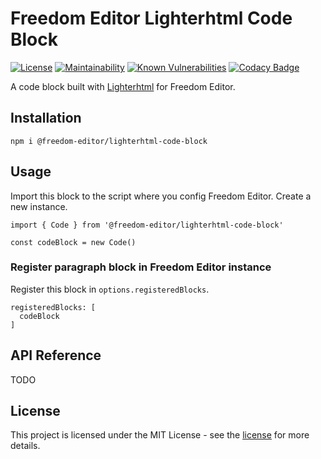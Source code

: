 # Freedom Editor Lighterhtml Code Block

[![License](https://img.shields.io/badge/license-MIT-blue)](https://img.shields.io/github/license/winston0410/freedom-editor) [![Maintainability](https://api.codeclimate.com/v1/badges/efec2ea3587adc69fbce/maintainability)](https://codeclimate.com/github/winston0410/freedom-editor-lighterhtml-heading-block/maintainability) [![Known Vulnerabilities](https://snyk.io/test/github/winston0410/freedom-editor-lighterhtml-heading-block/badge.svg?targetFile=package.json)](https://snyk.io/test/github/winston0410/freedom-editor-lighterhtml-heading-block?targetFile=package.json) [![Codacy Badge](https://app.codacy.com/project/badge/Grade/1fee29a4436d4eee9417a234796643e6)](https://www.codacy.com/manual/winston0410/freedom-editor-lighterhtml-heading-block?utm_source=github.com&utm_medium=referral&utm_content=winston0410/freedom-editor-lighterhtml-heading-block&utm_campaign=Badge_Grade)

A code block built with [Lighterhtml](https://github.com/WebReflection/lighterhtml) for Freedom Editor.

## Installation

```
npm i @freedom-editor/lighterhtml-code-block
```

## Usage

Import this block to the script where you config Freedom Editor. Create a new instance.

```
import { Code } from '@freedom-editor/lighterhtml-code-block'

const codeBlock = new Code()
```

### Register paragraph block in Freedom Editor instance

Register this block in `options.registeredBlocks`.

```
registeredBlocks: [
  codeBlock
]
```

## API Reference

TODO

## License

This project is licensed under the MIT License - see the [license](https://github.com/winston0410/freedom-editor/LICENSE.md) for more details.
